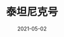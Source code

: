 ---
layout: page
title: 泰坦尼克号
description: >
  很美。
category: 电影
img: assets/img/movie/2021/泰坦尼克号.webp
star: 5
date: 2021-05-02
---